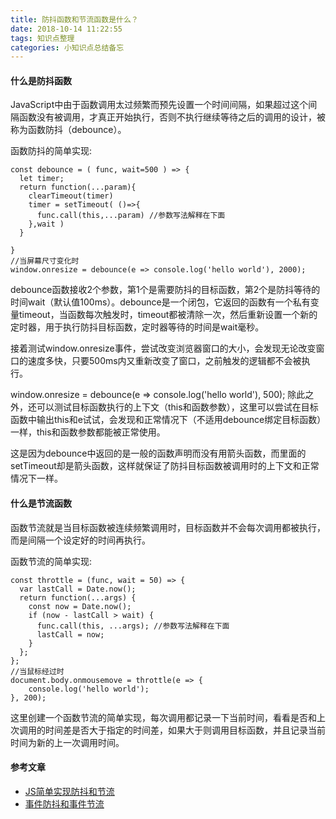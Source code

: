 ```yaml
---
title: 防抖函数和节流函数是什么？
date: 2018-10-14 11:22:55
tags: 知识点整理
categories: 小知识点总结备忘
---
```


#### 什么是防抖函数

JavaScript中由于函数调用太过频繁而预先设置一个时间间隔，如果超过这个间隔函数没有被调用，才真正开始执行，否则不执行继续等待之后的调用的设计，被称为函数防抖（debounce）。

函数防抖的简单实现:

```
const debounce = ( func, wait=500 ) => {
  let timer;
  return function(...param){
    clearTimeout(timer)
    timer = setTimeout( ()=>{
      func.call(this,...param) //参数写法解释在下面
    },wait )
  }
  
}
//当屏幕尺寸变化时
window.onresize = debounce(e => console.log('hello world'), 2000);
```
<!-- more -->
debounce函数接收2个参数，第1个是需要防抖的目标函数，第2个是防抖等待的时间wait（默认值100ms）。debounce是一个闭包，它返回的函数有一个私有变量timeout，当函数每次触发时，timeout都被清除一次，然后重新设置一个新的定时器，用于执行防抖目标函数，定时器等待的时间是wait毫秒。

接着测试window.onresize事件，尝试改变浏览器窗口的大小，会发现无论改变窗口的速度多快，只要500ms内又重新改变了窗口，之前触发的逻辑都不会被执行。

window.onresize = debounce(e => console.log('hello world'), 500);
除此之外，还可以测试目标函数执行的上下文（this和函数参数），这里可以尝试在目标函数中输出this和e试试，会发现和正常情况下（不适用debounce绑定目标函数）一样，this和函数参数都能被正常使用。

这是因为debounce中返回的是一般的函数声明而没有用箭头函数，而里面的setTimeout却是箭头函数，这样就保证了防抖目标函数被调用时的上下文和正常情况下一样。

#### 什么是节流函数

函数节流就是当目标函数被连续频繁调用时，目标函数并不会每次调用都被执行，而是间隔一个设定好的时间再执行。

函数节流的简单实现:

```
const throttle = (func, wait = 50) => {
  var lastCall = Date.now();
  return function(...args) {
    const now = Date.now();
    if (now - lastCall > wait) {
      func.call(this, ...args); //参数写法解释在下面
      lastCall = now;
    }
  };
};
//当鼠标经过时
document.body.onmousemove = throttle(e => {
    console.log('hello world');
}, 200);
```
这里创建一个函数节流的简单实现，每次调用都记录一下当前时间，看看是否和上次调用的时间差是否大于指定的时间差，如果大于则调用目标函数，并且记录当前时间为新的上一次调用时间。
#### 参考文章

- [JS简单实现防抖和节流](https://segmentfault.com/a/1190000015857221)
- [事件防抖和事件节流](https://oychao.github.io/2017/10/17/javascript/31_throttle_and_debounce/)